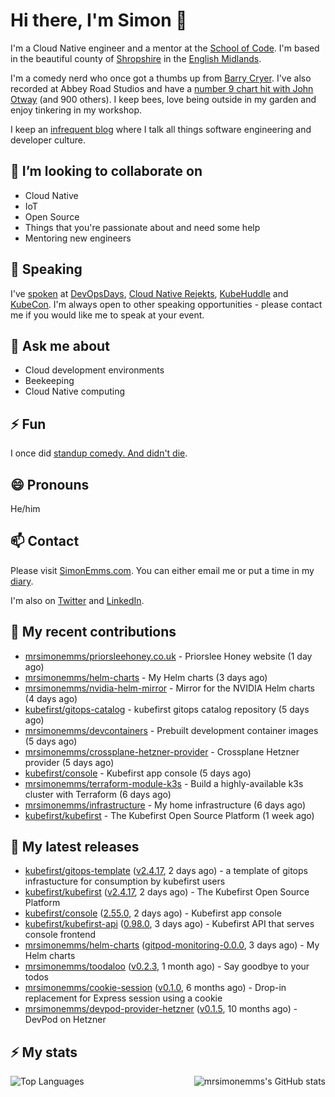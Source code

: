 # Hi there, I'm Simon 👋

I'm a Cloud Native engineer and a mentor at the [School of Code](https://www.schoolofcode.co.uk).
I'm based in the beautiful county of [Shropshire](https://en.wikipedia.org/wiki/Shropshire)
in the [English Midlands](https://en.wikipedia.org/wiki/Midlands).

I'm a comedy nerd who once got a thumbs up from [Barry Cryer](https://en.wikipedia.org/wiki/Barry_Cryer).
I've also recorded at Abbey Road Studios and have a [number 9 chart hit with John
Otway](https://www.youtube.com/watch?v=3BwOyVIlupg&ab_channel=JohnOtway) (and 900
others). I keep bees, love being outside in my garden and enjoy tinkering in my
workshop.

I keep an [infrequent blog](https://www.simonemms.com/blog) where I talk all
things software engineering and developer culture.

## 👯 I’m looking to collaborate on

- Cloud Native
- IoT
- Open Source
- Things that you're passionate about and need some help
- Mentoring new engineers

## 🎤 Speaking

I've [spoken](https://www.simonemms.com/speaking) at [DevOpsDays](https://devopsdays.org/),
[Cloud Native Rejekts](https://cloud-native.rejekts.io/), [KubeHuddle](https://kubehuddle.com)
and [KubeCon](https://www.cncf.io/kubecon-cloudnativecon-events/). I'm always
open to other speaking opportunities - please contact me if you would like me to
speak at your event.

## 💬 Ask me about

- Cloud development environments
- Beekeeping
- Cloud Native computing

## ⚡ Fun

I once did [standup comedy. And didn't die](https://www.youtube.com/watch?v=iy1EvJXH2ks&ab_channel=SimonEmms).

## 😄 Pronouns

He/him

## 📫 Contact

Please visit [SimonEmms.com](https://www.simonemms.com). You can either email me
or put a time in my [diary](https://diary.simonemms.com).

I'm also on [Twitter](https://twitter/theshroppiebeek) and [LinkedIn](https://www.linkedin.com/in/simonemms).

## 👷 My recent contributions
- [mrsimonemms/priorsleehoney.co.uk](https://github.com/mrsimonemms/priorsleehoney.co.uk) - Priorslee Honey website
  (1 day ago)
- [mrsimonemms/helm-charts](https://github.com/mrsimonemms/helm-charts) - My Helm charts
  (3 days ago)
- [mrsimonemms/nvidia-helm-mirror](https://github.com/mrsimonemms/nvidia-helm-mirror) - Mirror for the NVIDIA Helm charts
  (4 days ago)
- [kubefirst/gitops-catalog](https://github.com/kubefirst/gitops-catalog) - kubefirst gitops catalog repository
  (5 days ago)
- [mrsimonemms/devcontainers](https://github.com/mrsimonemms/devcontainers) - Prebuilt development container images
  (5 days ago)
- [mrsimonemms/crossplane-hetzner-provider](https://github.com/mrsimonemms/crossplane-hetzner-provider) - Crossplane Hetzner provider
  (5 days ago)
- [kubefirst/console](https://github.com/kubefirst/console) - Kubefirst app console
  (5 days ago)
- [mrsimonemms/terraform-module-k3s](https://github.com/mrsimonemms/terraform-module-k3s) - Build a highly-available k3s cluster with Terraform
  (6 days ago)
- [mrsimonemms/infrastructure](https://github.com/mrsimonemms/infrastructure) - My home infrastructure
  (6 days ago)
- [kubefirst/kubefirst](https://github.com/kubefirst/kubefirst) - The Kubefirst Open Source Platform
  (1 week ago)

## 🔭 My latest releases
- [kubefirst/gitops-template](https://github.com/kubefirst/gitops-template) ([v2.4.17](https://github.com/kubefirst/gitops-template/releases/tag/v2.4.17),
  2 days ago) - a template of gitops infrastucture for consumption by kubefirst users
- [kubefirst/kubefirst](https://github.com/kubefirst/kubefirst) ([v2.4.17](https://github.com/kubefirst/kubefirst/releases/tag/v2.4.17),
  2 days ago) - The Kubefirst Open Source Platform
- [kubefirst/console](https://github.com/kubefirst/console) ([2.55.0](https://github.com/kubefirst/console/releases/tag/2.55.0),
  2 days ago) - Kubefirst app console
- [kubefirst/kubefirst-api](https://github.com/kubefirst/kubefirst-api) ([0.98.0](https://github.com/kubefirst/kubefirst-api/releases/tag/0.98.0),
  3 days ago) - Kubefirst API that serves console frontend
- [mrsimonemms/helm-charts](https://github.com/mrsimonemms/helm-charts) ([gitpod-monitoring-0.0.0](https://github.com/mrsimonemms/helm-charts/releases/tag/gitpod-monitoring-0.0.0),
  3 days ago) - My Helm charts
- [mrsimonemms/toodaloo](https://github.com/mrsimonemms/toodaloo) ([v0.2.3](https://github.com/mrsimonemms/toodaloo/releases/tag/v0.2.3),
  1 month ago) - Say goodbye to your todos
- [mrsimonemms/cookie-session](https://github.com/mrsimonemms/cookie-session) ([v0.1.0](https://github.com/mrsimonemms/cookie-session/releases/tag/v0.1.0),
  6 months ago) - Drop-in replacement for Express session using a cookie
- [mrsimonemms/devpod-provider-hetzner](https://github.com/mrsimonemms/devpod-provider-hetzner) ([v0.1.5](https://github.com/mrsimonemms/devpod-provider-hetzner/releases/tag/v0.1.5),
  10 months ago) - DevPod on Hetzner

## ⚡ My stats

<img
  align="right"
  alt="mrsimonemms's GitHub stats"
  src="https://github-readme-stats.vercel.app/api?username=mrsimonemms&count_private=1&show_icons=true&"
  />

![Top Languages](https://github-readme-stats.vercel.app/api/top-langs/?username=mrsimonemms)
